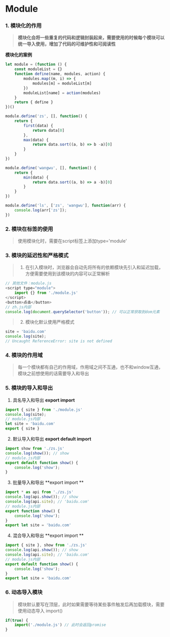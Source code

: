 # Module

### 1. 模块化的作用

> **模块化会将一些重复的代码和逻辑封装起来，需要使用的时候每个模块可以统一导入使用，增加了代码的可维护性和可阅读性**

**模块化的案例**

```js
let module = (function () {
    const moduleList = {}
    function define(name, modules, action) {
        modules.map((m, i) => {
            modules[m] = moduleList[m]
        })
        moduleList[name] = action(modules)
    }
    return { define }
})()

module.define('zs', [], function() {
    return {
        first(data) {
            return data[0]
        },
        max(data) {
            return data.sort((a, b) => b -a)[0]
        }
    }
})

module.define('wangwu', [], function() {
    return {
        min(data) {
            return data.sort((a, b) => a -b)[0]
        }
    }
})

module.define('ls', ['zs', 'wangwu'], function(arr) {
    console.log(arr['zs']);
})
```

### 2. 模块在标签的使用

> 使用模块化时，需要在script标签上添加type='module'

### 3. 模块的延迟性和严格模式

> 1. 在引入模块时，浏览器会自动先将所有的依赖模块先引入和延迟加载，方便需要使用到该模块的内容可以正常解析

```js
// 其他文件：module.js
<script type="module">
    import {} from './module.js'
</script>
<button>点击</button>
// zh.js内部
console.log(document.querySelector('button')); // 可以正常获取到dom元素
```

> 2. 模块化默认使用严格模式

```js
site = 'baidu.com'
console.log(site);
// Uncaught ReferenceError: site is not defined
```

### 4. 模块的作用域

> 每一个模块都有自己的作用域，作用域之间不互通，也不和window互通，模块之前想使用的话需要导入和导出

### 5. 模块的导入和导出

1. 具名导入和导出 **export import**

```js
import { site } from './module.js'
console.log(site);
// module.js内部
let site = 'baidu.com'
export { site }
```

2. 默认导入和导出 **export default  import**

```js
import show from './zs.js'
console.log(show()); // show
// module.js内部
export default function show() {
    console.log('show');
}
```

3. 批量导入和导出 **export import **

```js
import * as api from './zs.js'
console.log(api.show()); // show
console.log(api.site); // 'baidu.com'
// module.js内部
export function show() {
    console.log('show');
}
export let site = 'baidu.com'
```

4. 混合导入和导出 **export import **

```js
import { site }, show from './zs.js'
console.log(api.show()); // show
console.log(api.site); // 'baidu.com'
// module.js内部
export default function show() {
    console.log('show');
}
export let site = 'baidu.com'
```

### 6. 动态导入模块

> 模块默认要写在顶层，此时如果需要等待某些事件触发后再加载模块，需要使用动态导入 import()

```js
if(true) {
    import('./module.js') // 此时会返回promise
}
```

